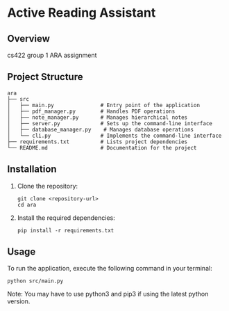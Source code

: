 # Active Reading Assistant

## Overview
cs422 group 1 ARA assignment

## Project Structure
```
ara
├── src
│   ├── main.py               # Entry point of the application
│   ├── pdf_manager.py        # Handles PDF operations
│   ├── note_manager.py       # Manages hierarchical notes
│   ├── server.py             # Sets up the command-line interface
│   ├── database_manager.py    # Manages database operations
│   └── cli.py                # Implements the command-line interface
├── requirements.txt          # Lists project dependencies
└── README.md                 # Documentation for the project
```

## Installation
1. Clone the repository:
   ```
   git clone <repository-url>
   cd ara
   ```

2. Install the required dependencies:
   ```
   pip install -r requirements.txt
   ```

## Usage
To run the application, execute the following command in your terminal:
```
python src/main.py
```

Note: You may have to use python3 and pip3 if using the latest python version.